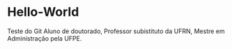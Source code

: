 # Hello-World
Teste do Git
Aluno de doutorado, Professor subistituto da UFRN, Mestre em Administração pela UFPE.
